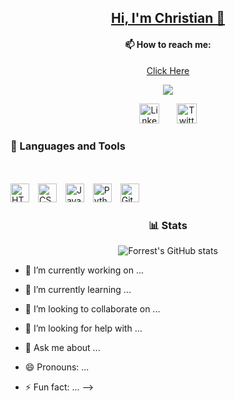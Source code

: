 
<p align="center">
  <a href="https://github.com/Abuskimyman">
    <h2 align="center" style="purple">Hi, I'm Christian 👋</h2>
   </a>
  <div align="center">
    <h4> 📫 How to reach me:</h4>
    <a href="https://linktr.ee/justlovechris">Click Here</a>
  </div>
</p>

<p align="center">
  <!-- Typing SVG by DenverCoder1 - https://github.com/Abuskimyman/readme-typing-svg -->
  <a href="https://github.com/Abuskimyman/readme-typing-svg">
    <img src="https://readme-typing-svg.demolab.com/?lines=Front-End%20web%20developer;2years%20of%20coding%20experience;Always%20learning%20new%20things&font=Fira%20Code&center=true&width=440&height=45&color=f75c7e&vCenter=true&pause=1000&size=22" /></a>
</p>
<!--
**Abuskimyman/Abuskimyman** is a ✨ _special_ ✨ repository because its `README.md` (this file) appears on your GitHub profile.

<!-- Social icons section -->
<p align="center">
  &#8287;&#8287;&#8287;&#8287;&#8287;
  <a href="https://linkedin.com/in/ekeanyanwuchukwuebuka"><img width="32px" alt="LinkedIn" title="LinkedIn" src="https://i.imgur.com/yRpa1dQ.png"/></a>
  &#8287;&#8287;&#8287;&#8287;&#8287;
  <a href="https://twitter.com/justlovechris"><img width="32px" alt="Twitter" title="Twitter" src="https://i.imgur.com/AixJgnm.png"/></a>
  &#8287;&#8287;&#8287;&#8287;&#8287;
</p>



<p align="center">
<h3>🧰 Languages and Tools</h3><br><br>
<img alt="HTML" width="30px" style="padding-right:10px;" src="https://cdn.jsdelivr.net/gh/devicons/devicon/icons/html5/html5-plain.svg" />
<img alt="CSS" width="30px" style="padding-right:10px;" src="https://cdn.jsdelivr.net/gh/devicons/devicon/icons/css3/css3-plain.svg" />
<img alt="JavaScript" width="30px" style="padding-right:10px;" src="https://cdn.jsdelivr.net/gh/devicons/devicon/icons/javascript/javascript-plain.svg" />
<img alt="Python" width="30px" style="padding-right:10px;" src="https://cdn.jsdelivr.net/gh/devicons/devicon/icons/python/python-plain.svg" />
<img alt="GitHub" width="30px" style="padding-right:10px;" src="https://cdn.jsdelivr.net/gh/devicons/devicon/icons/github/github-original.svg" />
<br />
</p>

### 
<div align="center">
<h3>📊 Stats</h3>

![Forrest's GitHub stats](https://github-readme-stats.vercel.app/api?username=Abuskimyman&show_icons=true&theme=gruvbox)
<!-- ![GitHub Streak](https://streak-stats.demolab.com?user=Abuskimyman&theme=gruvbox&border_radius=4.5) -->
</div>





- 🔭 I’m currently working on ...
- 🌱 I’m currently learning ...
- 👯 I’m looking to collaborate on ...
- 🤔 I’m looking for help with ...
- 💬 Ask me about ...

- 😄 Pronouns: ...
- ⚡ Fun fact: ...
-->
